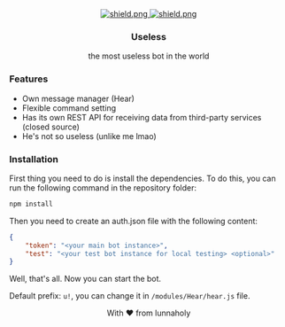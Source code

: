 <div align=center>
  <a href="https://discord.gg/g6AvGJvB5K">
    <img src="https://discordapp.com/api/guilds/595982299951005696/widget.png?style=shield" alt="shield.png">
  </a>
  <a href="https://github.com/discordjs">
    <img src="https://img.shields.io/badge/discord.js-v12.4.1-blue.svg?logo=npm" alt="shield.png">
  </a>
  
  <h3>Useless</h3>
  the most useless bot in the world
</div>

### Features
- Own message manager (Hear)
- Flexible command setting
- Has its own REST API for receiving data from third-party services (closed source)
- He's not so useless (unlike me lmao)

### Installation
First thing you need to do is install the dependencies. To do this, you can run the following command in the repository folder:
```bash
npm install
```
Then you need to create an auth.json file with the following content:
```json
{
    "token": "<your main bot instance>",
    "test": "<your test bot instance for local testing> <optional>"
}
```
Well, that's all. Now you can start the bot.

Default prefix: `u!`, you can change it in `/modules/Hear/hear.js` file.

<div align="center">
    With ♥ from lunnaholy
</div>